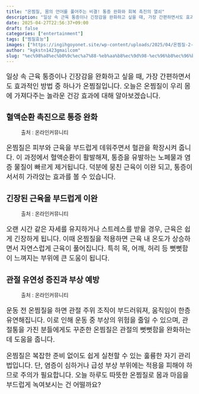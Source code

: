 ```yaml
---
title: "온찜질, 몸의 언어를 풀어주는 비결! 통증 완화와 회복 촉진의 열쇠"
description: "일상 속 근육 통증이나 긴장감을 완화하고 싶을 때, 가장 간편하면서도 효과적인 방법 중 하나가 온찜질입니다. 오늘은 온찜질이 우리 몸에 가져다주는 놀라운 건강 효과에 대해 알아보겠습니다."
date: 2025-04-27T22:56:37+09:00
draft: false
categories: ["entertainment"]
tags: ["찜질효능"]
images: ["https://ingihgoyonet.site/wp-content/uploads/2025/04/온찜질-2-1024x683.jpg", "https://ingihgoyonet.site/wp-content/uploads/2025/04/온찜질-2-1024x683.png", "https://ingihgoyonet.site/wp-content/uploads/2025/04/배찜질-1024x683.png"]
author: "kgkstn1423gmailcom"
slug: "%ec%98%a8%ec%b0%9c%ec%a7%88-%eb%aa%b8%ec%9d%98-%ec%96%b8%ec%96%b4%eb%a5%bc-%ed%92%80%ec%96%b4%ec%a3%bc%eb%8a%94-%eb%b9%84%ea%b2%b0-%ed%86%b5%ec%a6%9d-%ec%99%84%ed%99%94%ec%99%80-%ed%9a%8c%eb%b3%b5"
---
```


<p style="font-size:18px">일상 속 근육 통증이나 긴장감을 완화하고 싶을 때, 가장 간편하면서도 효과적인 방법 중 하나가 온찜질입니다. 오늘은 온찜질이 우리 몸에 가져다주는 놀라운 건강 효과에 대해 알아보겠습니다.</p> <h2 >혈액순환 촉진으로 통증 완화</h2> <figure ><img src="https://ingihgoyonet.site/wp-content/uploads/2025/04/온찜질-2-1024x683.jpg" alt="" style="aspect-ratio:16/9;object-fit:cover"/><figcaption >출처 : 온라인커뮤니티</figcaption></figure> <p style="font-size:18px">온찜질은 피부와 근육을 부드럽게 데워주면서 혈관을 확장시켜 줍니다. 이 과정에서 혈액순환이 활발해져, 통증을 유발하는 노폐물과 염증 물질이 빠르게 제거됩니다. 덕분에 뭉친 근육이 이완 되고, 통증이 서서히 가라앉는 효과를 볼 수 있습니다.</p> <h2 >긴장된 근육을 부드럽게 이완</h2> <figure ><img src="https://ingihgoyonet.site/wp-content/uploads/2025/04/온찜질-2-1024x683.png" alt="" style="aspect-ratio:16/9;object-fit:cover"/><figcaption >출처 : 온라인커뮤니티</figcaption></figure> <p style="font-size:18px">오랜 시간 같은 자세를 유지하거나 스트레스를 받을 경우, 근육은 쉽게 긴장하게 됩니다. 이때 온찜질을 적용하면 근육 내 온도가 상승하면서 자연스럽게 근육이 풀어집니다. 특히 목, 어깨, 허리 등 뻣뻣함이 느껴지는 부위에 큰 도움이 됩니다.</p> <h2 >관절 유연성 증진과 부상 예방</h2> <figure ><img src="https://ingihgoyonet.site/wp-content/uploads/2025/04/배찜질-1024x683.png" alt="" style="aspect-ratio:16/9;object-fit:cover"/><figcaption >출처 : 온라인커뮤니티</figcaption></figure> <p style="font-size:18px">운동 전 온찜질을 하면 관절 주위 조직이 부드러워져, 움직임이 한층 유연해집니다. 이로 인해 운동 중 부상의 위험을 줄일 수 있으며, 관절통을 가진 분들에게도 꾸준한 온찜질은 관절의 뻣뻣함을 완화하는 데 도움을 줍니다.</p> <p style="font-size:18px">온찜질은 복잡한 준비 없이도 쉽게 실천할 수 있는 훌륭한 자기 관리법입니다. 단, 염증이 심하거나 급성 부상 부위에는 적용을 피해야 하므로 주의가 필요합니다. 오늘 하루도 따뜻한 온찜질로 몸과 마음을 부드럽게 녹여보시는 건 어떨까요?</p>